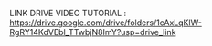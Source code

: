 LINK DRIVE VIDEO TUTORIAL : https://drive.google.com/drive/folders/1cAxLqKlW-RgRY14KdVEbl_TTwbjN8ImY?usp=drive_link

